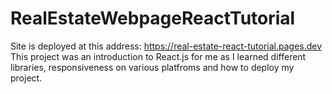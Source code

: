 # RealEstateWebpageReactTutorial
Site is deployed at this address: https://real-estate-react-tutorial.pages.dev
This project was an introduction to React.js for me as I learned different libraries, responsiveness on various platfroms and how to deploy my project.
